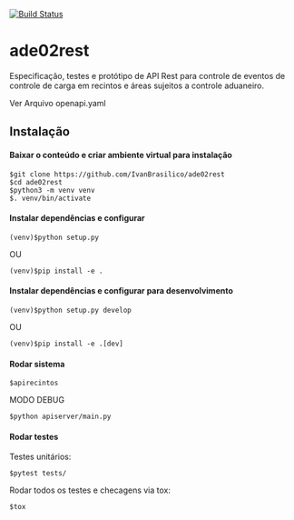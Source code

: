 [![Build Status](https://travis-ci.org/IvanBrasilico/ade02rest.svg?branch=master)](https://travis-ci.org/IvanBrasilico/ade02rest) 


# ade02rest

Especificação, testes e protótipo de API Rest para controle de eventos de controle de carga em recintos e áreas sujeitos a controle aduaneiro.

Ver Arquivo openapi.yaml


## Instalação
#### Baixar o conteúdo e criar ambiente virtual para instalação 
```
$git clone https://github.com/IvanBrasilico/ade02rest
$cd ade02rest
$python3 -m venv venv
$. venv/bin/activate
```

#### Instalar dependências e configurar 
```
(venv)$python setup.py 
```
OU
```
(venv)$pip install -e .
```

#### Instalar dependências e configurar para desenvolvimento 
```
(venv)$python setup.py develop
```
OU
```
(venv)$pip install -e .[dev]
```


#### Rodar sistema
```
$apirecintos
```
MODO DEBUG
```
$python apiserver/main.py
```


#### Rodar testes
Testes unitários:
```
$pytest tests/
```
Rodar todos os testes e checagens via tox:
```
$tox
```


